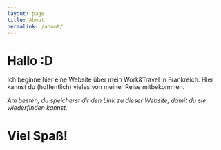 ```yaml
---
layout: page
title: About
permalink: /about/
---
```


 # Hallo :D

Ich beginne hier eine Website über mein Work&Travel in Frankreich.
Hier kannst du (hoffentlich) vieles von meiner Reise mitbekommen. 

*Am besten, du speicherst dir den Link zu dieser Website, damit du sie wiederfinden kannst.*

# Viel Spaß!
